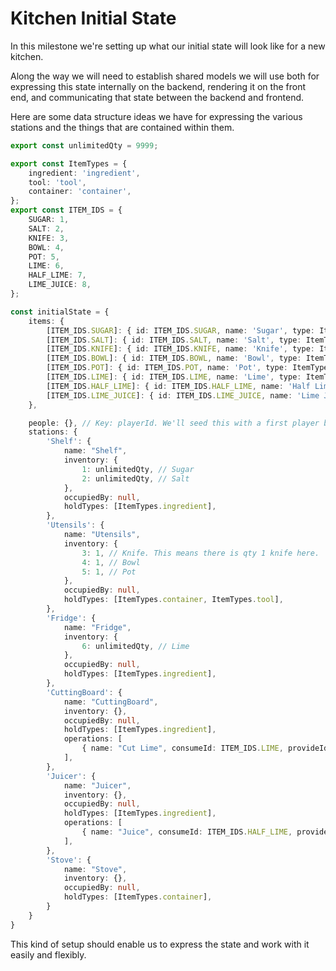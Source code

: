 # Kitchen Initial State

In this milestone we're setting up what our initial state will look like for a new kitchen.

Along the way we will need to establish shared models we will use both for expressing
this state internally on the backend, rendering it on the front end, and communicating
that state between the backend and frontend.

Here are some data structure ideas we have for expressing the various stations and
the things that are contained within them.


```typescript
export const unlimitedQty = 9999;

export const ItemTypes = {
    ingredient: 'ingredient',
    tool: 'tool',
    container: 'container',
};
export const ITEM_IDS = {
    SUGAR: 1,
    SALT: 2,
    KNIFE: 3,
    BOWL: 4,
    POT: 5,
    LIME: 6,
    HALF_LIME: 7,
    LIME_JUICE: 8,
};

const initialState = {
    items: {
        [ITEM_IDS.SUGAR]: { id: ITEM_IDS.SUGAR, name: 'Sugar', type: ItemTypes.ingredient, uom: 'volume' },
        [ITEM_IDS.SALT]: { id: ITEM_IDS.SALT, name: 'Salt', type: ItemTypes.ingredient, uom: 'volume' },
        [ITEM_IDS.KNIFE]: { id: ITEM_IDS.KNIFE, name: 'Knife', type: ItemTypes.tool },
        [ITEM_IDS.BOWL]: { id: ITEM_IDS.BOWL, name: 'Bowl', type: ItemTypes.container },
        [ITEM_IDS.POT]: { id: ITEM_IDS.POT, name: 'Pot', type: ItemTypes.container },
        [ITEM_IDS.LIME]: { id: ITEM_IDS.LIME, name: 'Lime', type: ItemTypes.ingredient, uom: 'each'},
        [ITEM_IDS.HALF_LIME]: { id: ITEM_IDS.HALF_LIME, name: 'Half Lime', type: ItemTypes.ingredient, uom: 'each' },
        [ITEM_IDS.LIME_JUICE]: { id: ITEM_IDS.LIME_JUICE, name: 'Lime Juice', type: ItemTypes.ingredient, uom: 'ml' },
    },

    people: {}, // Key: playerId. We'll seed this with a first player by submitting an action below.
    stations: {
        'Shelf': {
            name: "Shelf",
            inventory: {
                1: unlimitedQty, // Sugar
                2: unlimitedQty, // Salt
            },
            occupiedBy: null,
            holdTypes: [ItemTypes.ingredient],
        },
        'Utensils': {
            name: "Utensils",
            inventory: {
                3: 1, // Knife. This means there is qty 1 knife here.
                4: 1, // Bowl
                5: 1, // Pot
            },
            occupiedBy: null,
            holdTypes: [ItemTypes.container, ItemTypes.tool],
        },
        'Fridge': {
            name: "Fridge",
            inventory: {
                6: unlimitedQty, // Lime
            },
            occupiedBy: null,
            holdTypes: [ItemTypes.ingredient],
        },
        'CuttingBoard': {
            name: "CuttingBoard",
            inventory: {},
            occupiedBy: null,
            holdTypes: [ItemTypes.ingredient],
            operations: [
                { name: "Cut Lime", consumeId: ITEM_IDS.LIME, provideId: ITEM_IDS.HALF_LIME, provideQty: 2, usingId: ITEM_IDS.KNIFE}, // Cut limes into half limes using knife
            ],
        },
        'Juicer': {
            name: "Juicer",
            inventory: {},
            occupiedBy: null,
            holdTypes: [ItemTypes.ingredient],
            operations: [
                { name: "Juice", consumeId: ITEM_IDS.HALF_LIME, provideId: ITEM_IDS.LIME_JUICE, },
            ],
        },
        'Stove': {
            name: "Stove",
            inventory: {},
            occupiedBy: null,
            holdTypes: [ItemTypes.container],
        }
    }
}
```

This kind of setup should enable us to express the state and work with it easily and flexibly.

